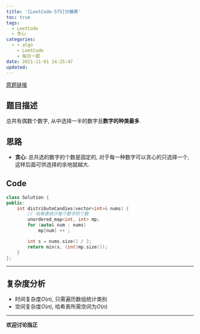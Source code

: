 ```yaml
---
title: '[LeetCode-575]分糖果'
toc: true
tags:
  - LeetCode
  - 贪心
categories:
  - - algo
    - LeetCode
    - 每日一题
date: 2021-11-01 14:25:47
updated:
---
```


[原题链接](https://leetcode-cn.com/problems/distribute-candies/575)

## 题目描述
总共有偶数个数字, 从中选择一半的数字且**数字的种类最多**.

<!-- more --> 

## 思路
- **贪心**: 总共选的数字的个数是固定的, 对于每一种数字可以贪心的只选择一个, 这样后面可供选择的余地就越大.

## Code

```cpp
class Solution {
public:
    int distributeCandies(vector<int>& nums) {
        // 哈希表统计每个数字的个数
        unordered_map<int, int> mp;
        for (auto& num : nums)
            mp[num] ++ ;

        int s = nums.size() / 2;
        return min(s, (int)mp.size());
    }
};
```
----

## 复杂度分析
- 时间复杂度$O(n)$, 只需遍历数组统计类别
- 空间复杂度$O(n)$, 哈希表所需空间为$O(n)$

----
**欢迎讨论指正**